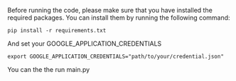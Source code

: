Before running the code, please make sure that you have installed the required packages. You can install them by running the following command:
```
pip install -r requirements.txt
```
And set your GOOGLE_APPLICATION_CREDENTIALS
```
export GOOGLE_APPLICATION_CREDENTIALS="path/to/your/credential.json"
```
You can the the run main.py 